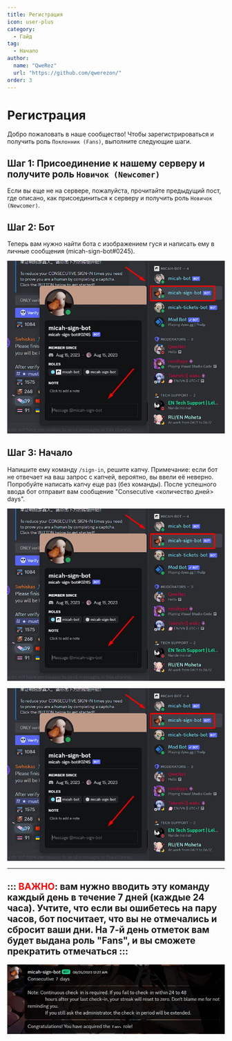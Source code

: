 ```yaml
---
title: Регистрация
icon: user-plus
category:
  - Гайд
tag:
  - Начало
author: 
  name: "QweRez"
  url: "https://github.com/qwerezon/"
order: 3
---
```


# Регистрация

Добро пожаловать в наше сообщество! Чтобы зарегистрироваться и получить роль `Поклонник (Fans)`, выполните следующие шаги.

## Шаг 1: Присоединение к нашему серверу и получите роль `Новичок (Newcomer)`

Если вы еще не на сервере, пожалуйста, прочитайте предыдущий пост, где описано, как присоединиться к серверу и получить роль `Новичок (Newcomer)`.

## Шаг 2: Бот

Теперь вам нужно найти бота с изображением гуся и написать ему в личные сообщения (micah-sign-bot#0245).

![Sign-in](/assets/images/docs/202312/signin1.png)

## Шаг 3: Начало

Напишите ему команду `/sign-in`, решите капчу. Примечание: если бот не отвечает на ваш запрос с капчей, вероятно, вы ввели её неверно. Попробуйте написать капчу еще раз (без команды). После успешного ввода бот отправит вам сообщение "Consecutive <количество дней> days".

![Sign-in](/assets/images/docs/202312/signin1.png)

![Sign-in](/assets/images/docs/202312/signin1.png)

---
::: <span style="color:red">ВАЖНО</span>: вам нужно вводить эту команду каждый день в течение 7 дней (каждые 24 часа). Учтите, что если вы ошибетесь на пару часов, бот посчитает, что вы не отмечались и сбросит ваши дни. На 7-й день отметок вам будет выдана роль "Fans", и вы сможете прекратить отмечаться :::
---

![Sign-in](/assets/images/docs/202312/signin4.png)
